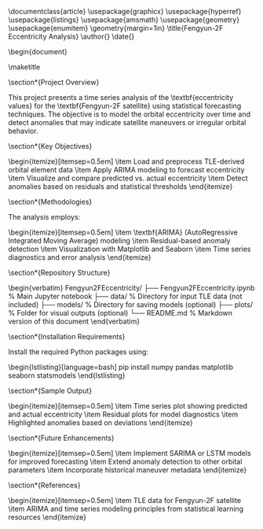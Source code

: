 \documentclass{article}
\usepackage{graphicx}
\usepackage{hyperref}
\usepackage{listings}
\usepackage{amsmath}
\usepackage{geometry}
\usepackage{enumitem}
\geometry{margin=1in}
\title{Fengyun-2F Eccentricity Analysis}
\author{}
\date{}

\begin{document}

\maketitle

\section*{Project Overview}

This project presents a time series analysis of the \textbf{eccentricity values} for the \textbf{Fengyun-2F satellite} using statistical forecasting techniques. The objective is to model the orbital eccentricity over time and detect anomalies that may indicate satellite maneuvers or irregular orbital behavior.

\section*{Key Objectives}

\begin{itemize}[itemsep=0.5em]
    \item Load and preprocess TLE-derived orbital element data
    \item Apply ARIMA modeling to forecast eccentricity
    \item Visualize and compare predicted vs. actual eccentricity
    \item Detect anomalies based on residuals and statistical thresholds
\end{itemize}

\section*{Methodologies}

The analysis employs:

\begin{itemize}[itemsep=0.5em]
    \item \textbf{ARIMA} (AutoRegressive Integrated Moving Average) modeling
    \item Residual-based anomaly detection
    \item Visualization with Matplotlib and Seaborn
    \item Time series diagnostics and error analysis
\end{itemize}

\section*{Repository Structure}

\begin{verbatim}
Fengyun2FEccentricity/
├── Fengyun2FEccentricity.ipynb   % Main Jupyter notebook
├── data/                         % Directory for input TLE data (not included)
├── models/                       % Directory for saving models (optional)
├── plots/                        % Folder for visual outputs (optional)
└── README.md                     % Markdown version of this document
\end{verbatim}

\section*{Installation Requirements}

Install the required Python packages using:

\begin{lstlisting}[language=bash]
pip install numpy pandas matplotlib seaborn statsmodels
\end{lstlisting}

\section*{Sample Output}

\begin{itemize}[itemsep=0.5em]
    \item Time series plot showing predicted and actual eccentricity
    \item Residual plots for model diagnostics
    \item Highlighted anomalies based on deviations
\end{itemize}

\section*{Future Enhancements}

\begin{itemize}[itemsep=0.5em]
    \item Implement SARIMA or LSTM models for improved forecasting
    \item Extend anomaly detection to other orbital parameters
    \item Incorporate historical maneuver metadata
\end{itemize}

\section*{References}

\begin{itemize}[itemsep=0.5em]
    \item TLE data for Fengyun-2F satellite
    \item ARIMA and time series modeling principles from statistical learning resources
\end{itemize}
